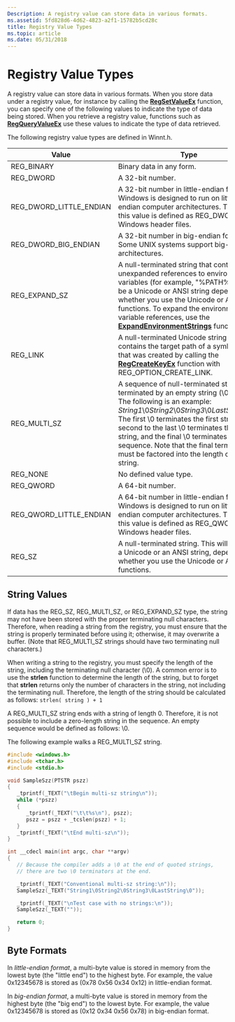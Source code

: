 ```yaml
---
Description: A registry value can store data in various formats.
ms.assetid: 5fd828d6-4d62-4823-a2f1-15782b5cd28c
title: Registry Value Types
ms.topic: article
ms.date: 05/31/2018
---
```


# Registry Value Types

A registry value can store data in various formats. When you store data under a registry value, for instance by calling the [**RegSetValueEx**](/windows/desktop/api/Winreg/nf-winreg-regsetvalueexa) function, you can specify one of the following values to indicate the type of data being stored. When you retrieve a registry value, functions such as [**RegQueryValueEx**](/windows/desktop/api/Winreg/nf-winreg-regqueryvalueexa) use these values to indicate the type of data retrieved.

The following registry value types are defined in Winnt.h.



| Value                                 | Type                                                                                                                                                                                                                                                                                                                                                                                                                                    |
|---------------------------------------|-----------------------------------------------------------------------------------------------------------------------------------------------------------------------------------------------------------------------------------------------------------------------------------------------------------------------------------------------------------------------------------------------------------------------------------------|
| REG\_BINARY<br/>                | Binary data in any form.<br/>                                                                                                                                                                                                                                                                                                                                                                                                     |
| REG\_DWORD<br/>                 | A 32-bit number.<br/>                                                                                                                                                                                                                                                                                                                                                                                                             |
| REG\_DWORD\_LITTLE\_ENDIAN<br/> | A 32-bit number in little-endian format.<br/> Windows is designed to run on little-endian computer architectures. Therefore, this value is defined as REG\_DWORD in the Windows header files.<br/>                                                                                                                                                                                                                          |
| REG\_DWORD\_BIG\_ENDIAN<br/>    | A 32-bit number in big-endian format.<br/> Some UNIX systems support big-endian architectures.<br/>                                                                                                                                                                                                                                                                                                                         |
| REG\_EXPAND\_SZ<br/>            | A null-terminated string that contains unexpanded references to environment variables (for example, "%PATH%"). It will be a Unicode or ANSI string depending on whether you use the Unicode or ANSI functions. To expand the environment variable references, use the [**ExpandEnvironmentStrings**](/windows/win32/api/processenv/nf-processenv-expandenvironmentstringsa) function.<br/>                                                                                 |
| REG\_LINK<br/>                  | A null-terminated Unicode string that contains the target path of a symbolic link that was created by calling the [**RegCreateKeyEx**](/windows/desktop/api/Winreg/nf-winreg-regcreatekeyexa) function with REG\_OPTION\_CREATE\_LINK.<br/>                                                                                                                                                                                                                          |
| REG\_MULTI\_SZ<br/>             | A sequence of null-terminated strings, terminated by an empty string (\\0).<br/> The following is an example:<br/> *String1*\\0*String2*\\0*String3*\\0*LastString*\\0\\0<br/> The first \\0 terminates the first string, the second to the last \\0 terminates the last string, and the final \\0 terminates the sequence. Note that the final terminator must be factored into the length of the string.<br/> |
| REG\_NONE<br/>                  | No defined value type.<br/>                                                                                                                                                                                                                                                                                                                                                                                                       |
| REG\_QWORD<br/>                 | A 64-bit number.<br/>                                                                                                                                                                                                                                                                                                                                                                                                             |
| REG\_QWORD\_LITTLE\_ENDIAN<br/> | A 64-bit number in little-endian format.<br/> Windows is designed to run on little-endian computer architectures. Therefore, this value is defined as REG\_QWORD in the Windows header files.<br/>                                                                                                                                                                                                                          |
| REG\_SZ<br/>                    | A null-terminated string. This will be either a Unicode or an ANSI string, depending on whether you use the Unicode or ANSI functions.<br/>                                                                                                                                                                                                                                                                                       |



 

## String Values

If data has the REG\_SZ, REG\_MULTI\_SZ, or REG\_EXPAND\_SZ type, the string may not have been stored with the proper terminating null characters. Therefore, when reading a string from the registry, you must ensure that the string is properly terminated before using it; otherwise, it may overwrite a buffer. (Note that REG\_MULTI\_SZ strings should have two terminating null characters.)

When writing a string to the registry, you must specify the length of the string, including the terminating null character (\\0). A common error is to use the **strlen** function to determine the length of the string, but to forget that **strlen** returns only the number of characters in the string, not including the terminating null. Therefore, the length of the string should be calculated as follows: `strlen( string ) + 1`

A REG\_MULTI\_SZ string ends with a string of length 0. Therefore, it is not possible to include a zero-length string in the sequence. An empty sequence would be defined as follows: \\0.

The following example walks a REG\_MULTI\_SZ string.


```C++
#include <windows.h>
#include <tchar.h>
#include <stdio.h>

void SampleSzz(PTSTR pszz)
{
   _tprintf(_TEXT("\tBegin multi-sz string\n"));
   while (*pszz) 
   {
      _tprintf(_TEXT("\t\t%s\n"), pszz);
      pszz = pszz + _tcslen(pszz) + 1;
   }
   _tprintf(_TEXT("\tEnd multi-sz\n"));
}

int __cdecl main(int argc, char **argv)
{
   // Because the compiler adds a \0 at the end of quoted strings, 
   // there are two \0 terminators at the end. 

   _tprintf(_TEXT("Conventional multi-sz string:\n"));  
   SampleSzz(_TEXT("String1\0String2\0String3\0LastString\0"));

   _tprintf(_TEXT("\nTest case with no strings:\n"));  
   SampleSzz(_TEXT(""));

   return 0;
}
```



## Byte Formats

In *little-endian format*, a multi-byte value is stored in memory from the lowest byte (the "little end") to the highest byte. For example, the value 0x12345678 is stored as (0x78 0x56 0x34 0x12) in little-endian format.

In *big-endian format*, a multi-byte value is stored in memory from the highest byte (the "big end") to the lowest byte. For example, the value 0x12345678 is stored as (0x12 0x34 0x56 0x78) in big-endian format.

 

